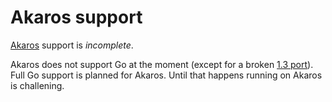 # Akaros support

[Akaros](http://akaros.cs.berkeley.edu/) support is *incomplete*.

Akaros does not support Go at the moment (except for a broken
[1.3 port](https://github.com/akaros/go-akaros)). Full Go support is planned
for Akaros. Until that happens running on Akaros is challening.
